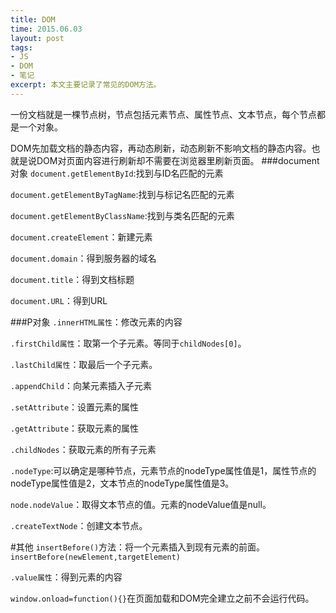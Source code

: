 ```yaml
---
title: DOM
time: 2015.06.03
layout: post
tags:
- JS
- DOM
- 笔记
excerpt: 本文主要记录了常见的DOM方法。
---
```

一份文档就是一棵节点树，节点包括元素节点、属性节点、文本节点，每个节点都是一个对象。

DOM先加载文档的静态内容，再动态刷新，动态刷新不影响文档的静态内容。也就是说DOM对页面内容进行刷新却不需要在浏览器里刷新页面。
###document对象
`document.getElementById`:找到与ID名匹配的元素

`document.getElementByTagName`:找到与标记名匹配的元素

`document.getElementByClassName`:找到与类名匹配的元素

`document.createElement`：新建元素

`document.domain`：得到服务器的域名

`document.title`：得到文档标题

`document.URL`：得到URL

###P对象
`.innerHTML属性`：修改元素的内容

`.firstChild属性`：取第一个子元素。等同于`childNodes[0]`。

`.lastChild属性`：取最后一个子元素。

`.appendChild`：向某元素插入子元素

`.setAttribute`：设置元素的属性

`.getAttribute`：获取元素的属性

`.childNodes`：获取元素的所有子元素

`.nodeType`:可以确定是哪种节点，元素节点的nodeType属性值是1，属性节点的nodeType属性值是2，文本节点的nodeType属性值是3。

`node.nodeValue`：取得文本节点的值。元素的nodeValue值是null。

`.createTextNode`：创建文本节点。


#其他
`insertBefore()`方法：将一个元素插入到现有元素的前面。`insertBefore(newElement,targetElement)`

`.value属性`：得到元素的内容

`window.onload=function(){}`在页面加载和DOM完全建立之前不会运行代码。
